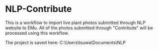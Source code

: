 # NLP-Contribute
  This is a workflow to import live plant photos submitted through NLP website to EMu. All of the photos submitted through "Contribute" will be processed using this workflow. 

The project is saved here:
C:\Users\tsuwa\Documents\NLP 
